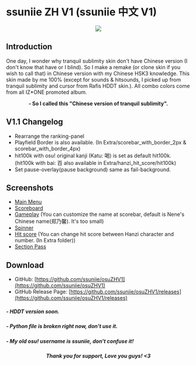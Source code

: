 # ssuniie ZH V1 (ssuniie 中文 V1)
<p  align="center">
  <img src="https://i.imgur.com/bbwzb8V.png">
</p>

## Introduction
One day, I wonder why tranquil sublimity skin don't have Chinese version (I don't know that have or I blind). So I make a remake (or clone skin if you wish to call that) in Chinese version with my Chinese HSK3 knowledge. This skin made by me 100% (except for sounds & hitsounds, I picked up from tranquil sublimity and cursor from Rafis HDDT skin.). All combo colors come from all IZ*ONE promoted album.

<p  align="center"><b>- So I called this "Chinese version of tranquil sublimity".</b></p>

## V1.1 Changelog
- Rearrange the ranking-panel
- Playfield Border is also available. (In Extra/scorebar_with_border_2px & scorebar_with_border_4px)
- hit100k with osu! original kanji (Katu: 喝) is set as default hit100k. (hit100k with bai: 百 also available in Extra/hanzi_hit_score/hit100k)
- Set pause-overlay(pause background) same as fail-background.

## Screenshots
- [Main Menu](https://i.imgur.com/qt3eVUu.png)
- [Scoreboard](https://i.imgur.com/NIAku9W.png)
- [Gameplay](https://i.imgur.com/ZyHc2bB.png) (You can customize the name at scorebar, default is Nene's Chinese name(郑乃馨). It's too small)
- [Spinner](https://i.imgur.com/78l64Ws.png)
- [Hit score](https://i.imgur.com/3u7FJpu.png) (You can change hit score between Hanzi character and number. (In Extra folder))
- [Section Pass](https://i.imgur.com/GgJOqen.png)

## Download

- GitHub: [https://github.com/ssuniie/osuZHV1](https://github.com/ssuniie/osuZHV1)
- GitHub Release Page: [https://github.com/ssuniie/osuZHV1/releases](https://github.com/ssuniie/osuZHV1/releases)

##### - HDDT version soon.
##### - Python file is broken right now, don't use it.
##### - My old osu! username is ssuniie, don't confuse it!

<p  align="center"><b><i>Thank you for support, Love you guys! <3<i><b></p>
